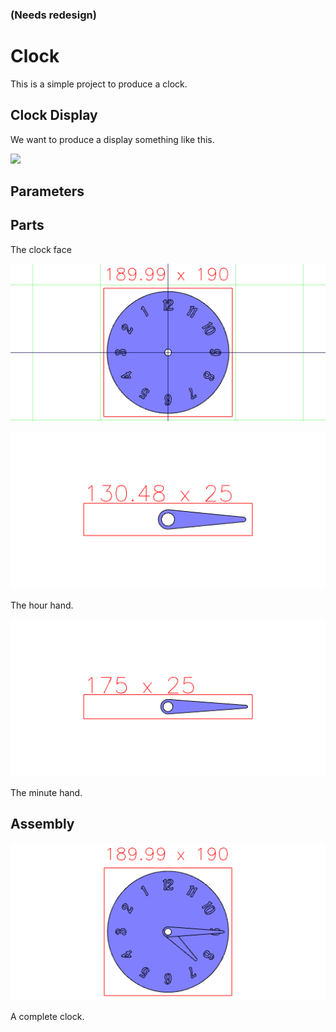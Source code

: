 ### (Needs redesign)

# Clock

This is a simple project to produce a clock.

## Clock Display

We want to produce a display something like this.

<img src="https://upload.wikimedia.org/wikipedia/commons/a/a4/Wecker_mit_Radium.jpg" width="256">

## Parameters

## Parts

The clock face

![Image](clock.md.0.png)

![Image](clock.md.1.png)

The hour hand.

![Image](clock.md.2.png)

The minute hand.

## Assembly

![Image](clock.md.3.png)

A complete clock.

